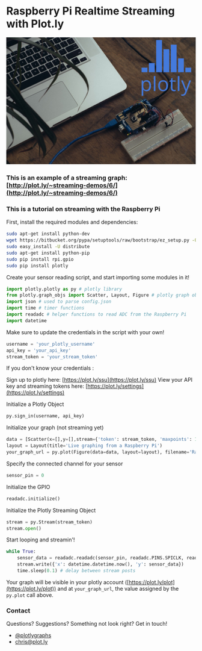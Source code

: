 # Raspberry Pi Realtime Streaming with Plot.ly
[![Plotly-imp](readme_images/pi.jpg)](https://raspberrypi.com)
### This is an example of a streaming graph: [http://plot.ly/~streaming-demos/6/](http://plot.ly/~streaming-demos/6/)


### This is a tutorial on streaming with the Raspberry Pi
First, install the required modules and dependencies:
```bash
sudo apt-get install python-dev
wget https://bitbucket.org/pypa/setuptools/raw/bootstrap/ez_setup.py -O - | sudo python
sudo easy_install -U distribute
sudo apt-get install python-pip
sudo pip install rpi.gpio
sudo pip install plotly
```

Create your sensor reading script, and start importing some modules in it!
```python
import plotly.plotly as py # plotly library
from plotly.graph_objs import Scatter, Layout, Figure # plotly graph objects
import json # used to parse config.json
import time # timer functions
import readadc # helper functions to read ADC from the Raspberry Pi
import datetime
```

Make sure to update the credentials in the script with your own!
```python
username = 'your_plotly_username'
api_key = 'your_api_key'
stream_token = 'your_stream_token'
```
If you don't know your credentials : 

Sign up to plotly here: [https://plot.ly/ssu](https://plot.ly/ssu)
View your API key and streaming tokens here: [https://plot.ly/settings](https://plot.ly/settings)

Initialize a Plotly Object
```python
py.sign_in(username, api_key)
```

Initialize your graph (not streaming yet)
```python
data = [Scatter(x=[],y=[],stream={'token': stream_token, 'maxpoints': 1000})]
layout = Layout(title='Live graphing from a Raspberry Pi')
your_graph_url = py.plot(Figure(data=data, layout=layout), filename='Raspi Graph', auto_open=False)
```

Specify the connected channel for your sensor
```python
sensor_pin = 0
```

Initialize the GPIO
```python
readadc.initialize()
```

Initialize the Plotly Streaming Object
```python
stream = py.Stream(stream_token)
stream.open()
```

Start looping and streamin'!
```python
while True:
	sensor_data = readadc.readadc(sensor_pin, readadc.PINS.SPICLK, readadc.PINS.SPIMOSI, readadc.PINS.SPIMISO, readadc.PINS.SPICS)
	stream.write({'x': datetime.datetime.now(), 'y': sensor_data})
	time.sleep(0.1) # delay between stream posts
```

Your graph will be visible in your plotly account ([https://plot.ly/plot](https://plot.ly/plot)) and at `your_graph_url`, the value assigned by the `py.plot` call above.

### Contact
Questions? Suggestions? Something not look right? Get in touch!

- [@plotlygraphs](https://twitter.com/plotlygraphs)
- <chris@plot.ly>
